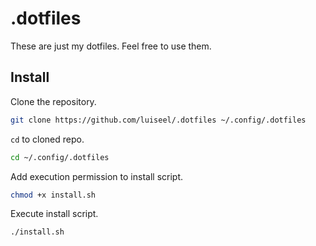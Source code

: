 # .dotfiles

These are just my dotfiles. Feel free to use them.

## Install

Clone the repository.

```sh
git clone https://github.com/luiseel/.dotfiles ~/.config/.dotfiles
```

`cd` to cloned repo.

```sh
cd ~/.config/.dotfiles
```

Add execution permission to install script.

```sh
chmod +x install.sh
```

Execute install script.

```sh
./install.sh
```
